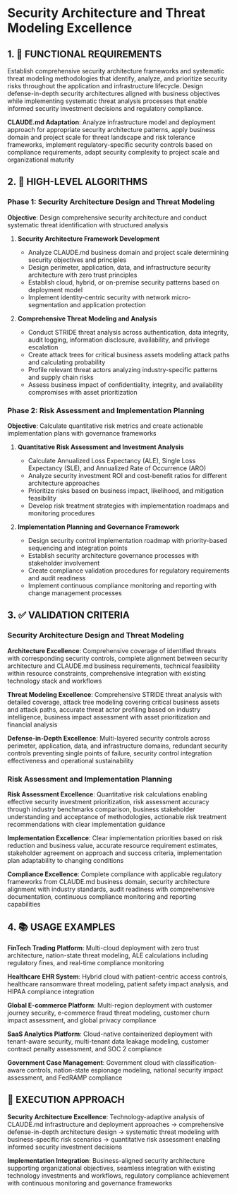 # Security Architecture and Threat Modeling Excellence

## 1. 🎯 FUNCTIONAL REQUIREMENTS

Establish comprehensive security architecture frameworks and systematic threat modeling methodologies that identify, analyze, and prioritize security risks throughout the application and infrastructure lifecycle. Design defense-in-depth security architectures aligned with business objectives while implementing systematic threat analysis processes that enable informed security investment decisions and regulatory compliance.

**CLAUDE.md Adaptation**: Analyze infrastructure model and deployment approach for appropriate security architecture patterns, apply business domain and project scale for threat landscape and risk tolerance frameworks, implement regulatory-specific security controls based on compliance requirements, adapt security complexity to project scale and organizational maturity

## 2. 🔄 HIGH-LEVEL ALGORITHMS

### Phase 1: Security Architecture Design and Threat Modeling
**Objective**: Design comprehensive security architecture and conduct systematic threat identification with structured analysis

1. **Security Architecture Framework Development**
   - Analyze CLAUDE.md business domain and project scale determining security objectives and principles
   - Design perimeter, application, data, and infrastructure security architecture with zero trust principles
   - Establish cloud, hybrid, or on-premise security patterns based on deployment model
   - Implement identity-centric security with network micro-segmentation and application protection

2. **Comprehensive Threat Modeling and Analysis**
   - Conduct STRIDE threat analysis across authentication, data integrity, audit logging, information disclosure, availability, and privilege escalation
   - Create attack trees for critical business assets modeling attack paths and calculating probability
   - Profile relevant threat actors analyzing industry-specific patterns and supply chain risks
   - Assess business impact of confidentiality, integrity, and availability compromises with asset prioritization

### Phase 2: Risk Assessment and Implementation Planning
**Objective**: Calculate quantitative risk metrics and create actionable implementation plans with governance frameworks

1. **Quantitative Risk Assessment and Investment Analysis**
   - Calculate Annualized Loss Expectancy (ALE), Single Loss Expectancy (SLE), and Annualized Rate of Occurrence (ARO)
   - Analyze security investment ROI and cost-benefit ratios for different architecture approaches
   - Prioritize risks based on business impact, likelihood, and mitigation feasibility
   - Develop risk treatment strategies with implementation roadmaps and monitoring procedures

2. **Implementation Planning and Governance Framework**
   - Design security control implementation roadmap with priority-based sequencing and integration points
   - Establish security architecture governance processes with stakeholder involvement
   - Create compliance validation procedures for regulatory requirements and audit readiness
   - Implement continuous compliance monitoring and reporting with change management processes

## 3. ✅ VALIDATION CRITERIA

### Security Architecture Design and Threat Modeling
**Architecture Excellence**: Comprehensive coverage of identified threats with corresponding security controls, complete alignment between security architecture and CLAUDE.md business requirements, technical feasibility within resource constraints, comprehensive integration with existing technology stack and workflows

**Threat Modeling Excellence**: Comprehensive STRIDE threat analysis with detailed coverage, attack tree modeling covering critical business assets and attack paths, accurate threat actor profiling based on industry intelligence, business impact assessment with asset prioritization and financial analysis

**Defense-in-Depth Excellence**: Multi-layered security controls across perimeter, application, data, and infrastructure domains, redundant security controls preventing single points of failure, security control integration effectiveness and operational sustainability

### Risk Assessment and Implementation Planning
**Risk Assessment Excellence**: Quantitative risk calculations enabling effective security investment prioritization, risk assessment accuracy through industry benchmarks comparison, business stakeholder understanding and acceptance of methodologies, actionable risk treatment recommendations with clear implementation guidance

**Implementation Excellence**: Clear implementation priorities based on risk reduction and business value, accurate resource requirement estimates, stakeholder agreement on approach and success criteria, implementation plan adaptability to changing conditions

**Compliance Excellence**: Complete compliance with applicable regulatory frameworks from CLAUDE.md business domain, security architecture alignment with industry standards, audit readiness with comprehensive documentation, continuous compliance monitoring and reporting capabilities

## 4. 📚 USAGE EXAMPLES

**FinTech Trading Platform**: Multi-cloud deployment with zero trust architecture, nation-state threat modeling, ALE calculations including regulatory fines, and real-time compliance monitoring

**Healthcare EHR System**: Hybrid cloud with patient-centric access controls, healthcare ransomware threat modeling, patient safety impact analysis, and HIPAA compliance integration

**Global E-commerce Platform**: Multi-region deployment with customer journey security, e-commerce fraud threat modeling, customer churn impact assessment, and global privacy compliance

**SaaS Analytics Platform**: Cloud-native containerized deployment with tenant-aware security, multi-tenant data leakage modeling, customer contract penalty assessment, and SOC 2 compliance

**Government Case Management**: Government cloud with classification-aware controls, nation-state espionage modeling, national security impact assessment, and FedRAMP compliance

## 🎯 EXECUTION APPROACH

**Security Architecture Excellence**: Technology-adaptive analysis of CLAUDE.md infrastructure and deployment approaches → comprehensive defense-in-depth architecture design → systematic threat modeling with business-specific risk scenarios → quantitative risk assessment enabling informed security investment decisions

**Implementation Integration**: Business-aligned security architecture supporting organizational objectives, seamless integration with existing technology investments and workflows, regulatory compliance achievement with continuous monitoring and governance frameworks